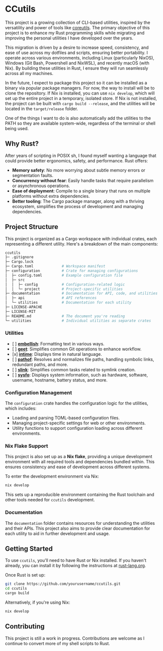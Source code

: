 # CCutils

This project is a growing collection of CLI-based utilities, inspired by the versatility and power of tools like [coreutils](https://uutils.github.io/coreutils/docs/). The primary objective of this project is to enhance my Rust programming skills while migrating and improving the personal utilities I have developed over the years.

This migration is driven by a desire to increase speed, consistency, and ease of use across my dotfiles and scripts, ensuring better portability. I operate across various environments, including Linux (particularly NixOS), Windows (Git Bash, Powershell and NixWSL), and recently macOS (with Nix). By building these utilities in Rust, I ensure they will run seamlessly across all my machines.

In the future, I expect to package this project so it can be installed as a binary via popular package managers. For now, the way to install will be to clone the repository. If Nix is installed, you can use `nix develop`, which will set up the entire project in a temporary, isolated store. If Nix is not installed, the project can be built with `cargo build --release`, and the utilities will be located in the `target/release` folder.

One of the things I want to do is also automatically add the utilities to the PATH so they are available system-wide, regardless of the terminal or shell being used.

## Why Rust?

After years of scripting in POSIX sh, I found myself wanting a language that could provide better ergonomics, safety, and performance. Rust offers:

- **Memory safety**: No more worrying about subtle memory errors or segmentation faults.
- **Concurrency without fear**: Easily handle tasks that require parallelism or asynchronous operations.
- **Ease of deployment**: Compile to a single binary that runs on multiple platforms without extra dependencies.
- **Better tooling**: The Cargo package manager, along with a thriving ecosystem, simplifies the process of development and managing dependencies.

## Project Structure

This project is organized as a Cargo workspace with individual crates, each representing a different utility. Here's a breakdown of the main components:

```sh
ccutils
├─ .gitignore
├─ Cargo.lock
├─ Cargo.toml             # Workspace manifest
├─ configuration          # Crate for managing configurations
│  ├─ config.toml         # Example configuration file
│  ├─ src
│  │  ├─ config           # Configuration-related logic
│  │  └─ project          # Project-specific utilities
├─ documentation          # Documentation for API, code, and utilities
│  ├─ api                 # API references
│  └─ utilities           # Documentation for each utility
├─ LICENSE-APACHE
├─ LICENSE-MIT
├─ README.md              # The document you're reading
└─ utilities              # Individual utilities as separate crates
```

### Utilities

- \[ \] **[embellish](utilities/embellish)**: Formatting text in various ways.
- \[ \] **[geet](utilities/geet)**: Simplifies common Git operations to enhance workflow.
- \[x\] **[intime](./libraries/intime)**: Displays time in natural language.
- \[ \] **[pathof](utilities/pathof)**: Resolves and normalizes file paths, handling symbolic links, redundant paths, and more.
- \[ \] **[slink](utilities/slink)**: Simplifies common tasks related to symlink creation.
- \[ \] **[sysfo](utilities/sysfo)**: Displays system information, such as hardware, software, username, hostname, battery status, and more.

### Configuration Management

The `configuration` crate handles the configuration logic for the utilities, which includes:

- Loading and parsing TOML-based configuration files.
- Managing project-specific settings for web or other environments.
- Utility functions to support configuration loading across different environments.

### Nix Flake Support

This project is also set up as a **Nix flake**, providing a unique development environment with all required tools and dependencies bundled within. This ensures consistency and ease of development across different systems.

To enter the development environment via Nix:

```bash
nix develop
```

This sets up a reproducible environment containing the Rust toolchain and other tools needed for `ccutils` development.

### Documentation

The `documentation` folder contains resources for understanding the utilities and their APIs. This project also aims to provide clear documentation for each utility to aid in further development and usage.

## Getting Started

To use `ccutils`, you'll need to have Rust or Nix installed. If you haven't already, you can install it by following the instructions at [rust-lang.org](https://www.rust-lang.org/tools/install).

Once Rust is set up:

```bash
git clone https://github.com/yourusername/ccutils.git
cd ccutils
cargo build
```

Alternatively, if you're using Nix:

```bash
nix develop
```

## Contributing

This project is still a work in progress. Contributions are welcome as I continue to convert more of my shell scripts to Rust.
